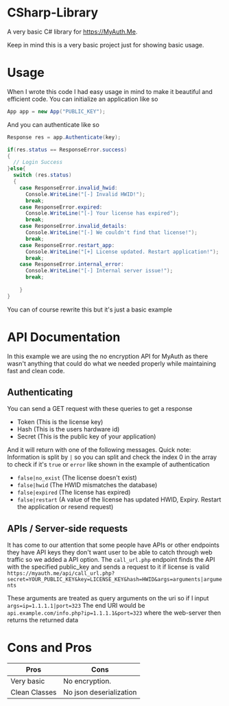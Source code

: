 # CSharp-Library
A very basic C# library for https://MyAuth.Me.

Keep in mind this is a very basic project just for showing basic usage.

# Usage
When I wrote this code I had easy usage in mind to make it beautiful and efficient code.
You can initialize an application like so
```csharp
App app = new App("PUBLIC_KEY");
```
And you can authenticate like so
```csharp
Response res = app.Authenticate(key);

if(res.status == ResponseError.success)
{
  // Login Success
}else{
  switch (res.status)
  {
    case ResponseError.invalid_hwid:
      Console.WriteLine("[-] Invalid HWID!");
      break;
    case ResponseError.expired:
      Console.WriteLine("[-] Your license has expired");
      break;
    case ResponseError.invalid_details:
      Console.WriteLine("[-] We couldn't find that license!");
      break;
    case ResponseError.restart_app:
      Console.WriteLine("[+] License updated. Restart application!");
      break;
    case ResponseError.internal_error:
      Console.WriteLine("[-] Internal server issue!");
      break;
                     
    }  
}
```
You can of course rewrite this but it's just a basic example

# API Documentation
In this example we are using the no encryption API for MyAuth as there wasn't anything that could do  what we needed properly while maintaining fast and clean code.

## Authenticating
You can send a GET request with these queries to get a response
* Token (This is the license key)
* Hash (This is the users hardware id)
* Secret (This is the public key of your application)

And it will return with one of the following messages.
Quick note: Information is split by `|` so you can split and check the index 0 in the array to check if it's `true` or `error` like shown in the example of authentication
* `false|no_exist` (The license doesn't exist)
* `false|hwid` (The HWID mismatches the database)
* `false|expired` (The license has expired)
* `false|restart` (A value of the license has updated HWID, Expiry. Restart the application or resend request)

## APIs / Server-side requests
It has come to our attention that some people have APIs or other endpoints they have API keys they don't want user to be able to catch through web traffic so we added a API option.
The `call_url.php` endpoint finds the API with the specified public_key and sends a request to it if license is valid
`https://myauth.me/api/call_url.php?secret=YOUR_PUBLIC_KEY&key=LICENSE_KEY&hash=HWID&args=arguments|arguments`

These arguments are treated as query arguments on the uri so if I input
`args=ip=1.1.1.1|port=323`
The end URI would be `api.example.com/info.php?ip=1.1.1.1&port=323` where the web-server then returns the returned data


# Cons and Pros
Pros | Cons
------------ |-----
Very basic  | No encryption.
Clean Classes | No json deserialization
